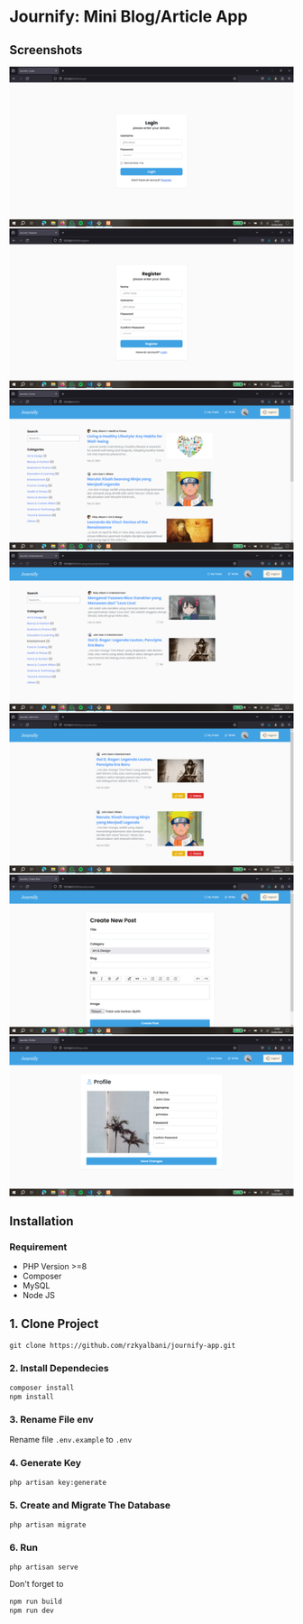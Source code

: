 # Journify: Mini Blog/Article App

## Screenshots
<img src="https://github.com/rzkyalbani/journify-app/blob/main/screenshots/login.png?raw=true" alt="Login Page" />
<img src="https://github.com/rzkyalbani/journify-app/blob/main/screenshots/register.png?raw=true" alt="Register Page" />
<img src="https://github.com/rzkyalbani/journify-app/blob/main/screenshots/home.png?raw=true" alt="Home Page" />
<img src="https://github.com/rzkyalbani/journify-app/blob/main/screenshots/category-post.png?raw=true" alt="Post by Category Page" />
<img src="https://github.com/rzkyalbani/journify-app/blob/main/screenshots/my-posts.png?raw=true" alt="My Posts Page" />
<img src="https://github.com/rzkyalbani/journify-app/blob/main/screenshots/create-post.png?raw=true" alt="Create Post Page" />
<img src="https://github.com/rzkyalbani/journify-app/blob/main/screenshots/edit-profile.png?raw=true" alt="Edit Profile Page" />

## Installation
### Requirement
<ul>
    <li>PHP Version >=8</li>
    <li>Composer</li>
    <li>MySQL</li>
    <li>Node JS</li>
</ul> 

## 1. Clone Project
```
git clone https://github.com/rzkyalbani/journify-app.git
```
### 2. Install Dependecies
```
composer install
npm install
```
### 3. Rename File env
Rename file ```.env.example``` to ```.env```
### 4. Generate Key
``` 
php artisan key:generate
```
### 5. Create and Migrate The Database
``` 
php artisan migrate
```
### 6. Run
``` 
php artisan serve
```
Don't forget to 
```
npm run build
npm run dev
```

